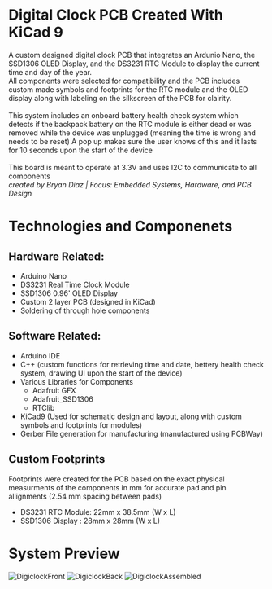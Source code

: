 # Digital Clock PCB Created With KiCad 9

A custom designed digital clock PCB that integrates an Ardunio Nano, the SSD1306 OLED Display, and the DS3231 RTC Module to display the current time and day of the year.
</br>
All components were selected for compatibility and the PCB includes custom made symbols and footprints for the RTC module and the OLED display along with labeling on the silkscreen of the PCB for clairity.
</br>
</br>
This system includes an onboard battery health check system which detects if the backpack battery on the RTC module is either dead or was removed while the device was unplugged (meaning the time is wrong and needs to be reset) A pop up makes sure the user knows of this and it lasts for 10 seconds upon the start of the device
</br>
</br>
This board is meant to operate at 3.3V and uses I2C to communicate to all components
</br>
*created by Bryan Diaz | Focus: Embedded Systems, Hardware, and PCB Design*

# Technologies and Componenets

## Hardware Related:
+ Arduino Nano
+ DS3231 Real Time Clock Module
+ SSD1306 0.96' OLED Display
+ Custom 2 layer PCB (designed in KiCad)
+ Soldering of through hole components

## Software Related:
+ Arduino IDE
+ C++ (custom functions for retrieving time and date, bettery health check system, drawing UI upon the start of the device)
+ Various Libraries for Components
  + Adafruit GFX
  + Adafruit_SSD1306
  + RTClib
+ KiCad9 (Used for schematic design and layout, along with custom symbols and footprints for modules)
+ Gerber File generation for manufacturing (manufactured using PCBWay)


## Custom Footprints
Footprints were created for the PCB based on the exact physical measurments of the components in mm for accurate pad and pin allignments (2.54 mm spacing between pads)
- DS3231 RTC Module: 22mm x 38.5mm (W x L) 
- SSD1306 Display : 28mm x 28mm (W x L)


# System Preview
![DigiclockFront](https://github.com/user-attachments/assets/936329aa-14d0-4de2-b1b4-fcba4635303b)
![DigiclockBack](https://github.com/user-attachments/assets/b9eb7865-8bd0-446e-9074-16d83d67c04f)
![DigiclockAssembled](https://github.com/user-attachments/assets/255c8900-673d-4ea4-8817-17b267f5f92a)
